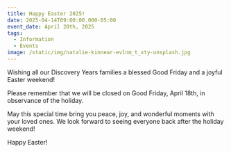 ```yaml
---
title: Happy Easter 2025!
date: 2025-04-14T09:00:00.000-05:00
event_date: April 20th, 2025
tags:
  - Information
  - Events
image: /static/img/natalie-kinnear-evlnm_t_xty-unsplash.jpg
---
```


Wishing all our Discovery Years families a blessed Good Friday and a joyful Easter weekend! 

Please remember that we will be closed on Good Friday, April 18th, in observance of the holiday.

May this special time bring you peace, joy, and wonderful moments with your loved ones. We look forward to seeing everyone back after the holiday weekend!

Happy Easter! 